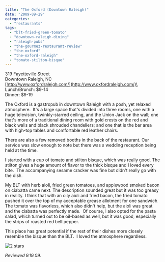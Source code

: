 ```yaml
---
title: "The Oxford (Downtown Raleigh)"
date: "2009-09-29"
categories:
  - "restaurants"
tags:
  - "blt-fried-green-tomato"
  - "downtown-raleigh-dining"
  - "raleigh-pubs"
  - "the-gourmez-restaurant-review"
  - "the-oxford"
  - "the-oxford-raleigh"
  - "tomato-stilton-bisque"
---
```


319 Fayetteville Street\
Downtown Raleigh, NC\
[http://www.oxfordraleigh.com/](http://www.oxfordraleigh.com/)\
Lunch/Brunch: $9-14\
Dinner: $9-19

The Oxford is a gastropub in downtown Raleigh with a posh, yet relaxed atmosphere.  It's a large space that's divided into three rooms, one with a huge television, twinkly-starred ceiling, and the Union Jack on the wall; one that's more of a traditional dining room with gold crests on the red and black walls and black shrouded chandeliers; and one that is the bar area with high-top tables and comfortable red leather chairs.

There are also a few removed booths in the back of the restaurant. Our service was slow enough to note but there was a wedding reception being held at the time.

I started with a cup of tomato and stilton bisque, which was really good. The stilton gives a huge amount of flavor to the thick bisque and I loved every bite.  The accompanying sesame cracker was fine but didn't really go with the dish.

My BLT with herb aioli, fried green tomatoes, and applewood smoked bacon on ciabatta came next. The description sounded great but it was too greasy in reality. I think that with an oily aioli and fried bacon, the fried tomato pushed it over the top of my acceptable grease allotment for one sandwich.  The tomato was flavorless, which also didn't help, but the aioli was great and the ciabatta was perfectly made.  Of course, I also opted for the pasta salad, which turned out to be oil-based as well, but it was good, especially the strips of roasted red bell pepper.

This place has great potential if the rest of their dishes more closely resemble the bisque than the BLT.  I loved the atmosphere regardless.




<div class="caption">

![2 stars](http://s3.amazonaws.com/thegourmez-wpmedia/2009/02/rating_chicken11.gif "rating_chicken11")</div>


_Reviewed 9.19.09._

